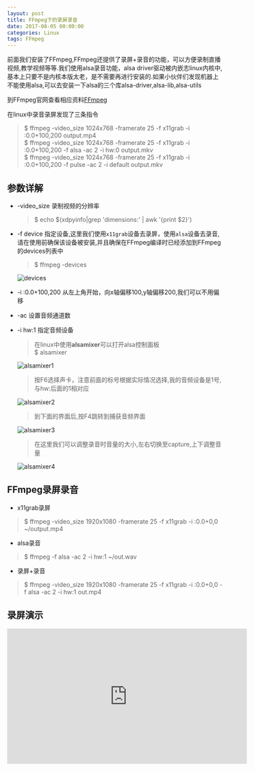 ```yaml
---
layout: post
title: FFmpeg下的录屏录音
date: 2017-08-05 00:00:00
categories: Linux
tags: FFmpeg
---
```


前面我们安装了FFmpeg,FFmpeg还提供了录屏+录音的功能，可以方便录制直播视频,教学视频等等.我们使用alsa录音功能，alsa driver驱动被内嵌志linux内核中,  基本上只要不是内核本版太老，是不需要再进行安装的.如果小伙伴们发现机器上不能使用alsa,可以去安装一下alsa的三个库alsa-driver,alsa-lib,alsa-utils

到FFmpeg官网查看相应资料[FFmpeg](https://trac.FFmpeg.org/wiki/Capture/Desktop)

在linux中录音录屏发现了三条指令

>$ ffmpeg -video_size 1024x768 -framerate 25 -f x11grab -i :0.0+100,200 output.mp4  
$ ffmpeg -video_size 1024x768 -framerate 25 -f x11grab -i :0.0+100,200 -f alsa -ac 2 -i hw:0 output.mkv  
$ ffmpeg -video_size 1024x768 -framerate 25 -f x11grab -i :0.0+100,200 -f pulse -ac 2 -i default output.mkv

## 参数详解

* -video_size 录制视频的分辨率
    
    > $ echo $(xdpyinfo|grep 'dimensions:' | awk '{print $2}')

* -f device 指定设备,这里我们使用`x11grab`设备去录屏，使用`alsa`设备去录音,请在使用前确保该设备被安装,并且确保在FFmpeg编译时已经添加到FFmpeg的devices列表中
    
    > $ ffmpeg -devices 
    
    ![devices](https://i.loli.net/2019/06/30/5d1856640b0f297830.jpg)
  
* -i :0.0+100,200 从左上角开始，向x轴偏移100,y轴偏移200,我们可以不用偏移

* -ac 设置音频通道数

* -i hw:1 指定音频设备
    
    > 在linux中使用**alsamixer**可以打开alsa控制面板  
    $ alsamixer
    
    ![alsamixer1](https://i.loli.net/2019/06/30/5d18566563c8f13381.jpg)
    
    > 按F6选择声卡，注意前面的标号根据实际情况选择,我的音频设备是1号,与hw:后面的1相对应 
    
    ![alsamixer2](https://i.loli.net/2019/06/30/5d185666c34ac64770.jpg)
    
    > 到下面的界面后,按F4跳转到捕获音频界面  
        
    ![alsamixer3](https://i.loli.net/2019/06/30/5d185667d64e467574.jpg)
    
    > 在这里我们可以调整录音时音量的大小,左右切换至capture,上下调整音量
    
    ![alsamixer4](https://i.loli.net/2019/06/30/5d185668e31cc41101.jpg)
    
## FFmpeg录屏录音

* x11grab录屏

> $ ffmpeg -video_size 1920x1080 -framerate 25 -f x11grab -i :0.0+0,0 ~/output.mp4

* alsa录音

> $ ffmpeg -f alsa -ac 2 -i hw:1 ~/out.wav

* 录屏+录音

> $ ffmpeg -video_size 1920x1080 -framerate 25 -f x11grab -i :0.0+0,0 -f alsa -ac 2 -i hw:1 out.mp4

## 录屏演示

<iframe width="560" height="315" src="https://www.youtube.com/embed/opsIp_vBe5s" frameborder="0" allowfullscreen></iframe>